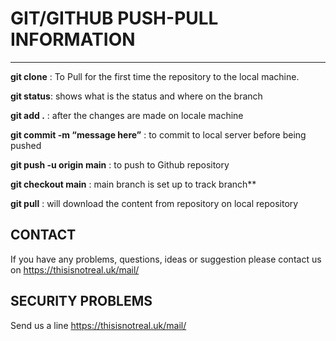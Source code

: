 

# GIT/GITHUB PUSH-PULL INFORMATION

___

**git clone** : To Pull for the first time the repository to the local machine.

**git status**: shows what is the status and where on the branch

**git add .** : after the changes are made on locale machine

**git commit -m “message here”** : to commit to local server before being pushed

**git push -u origin main** : to push to Github repository

**git checkout main** : main branch is set up to track branch**

**git pull** : will download the content from repository on local repository



## CONTACT


If you have any problems, questions, ideas or suggestion please contact us on https://thisisnotreal.uk/mail/



## SECURITY PROBLEMS


Send us a line https://thisisnotreal.uk/mail/
